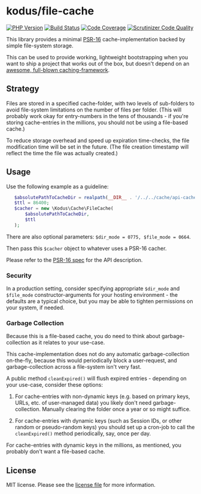 kodus/file-cache
================

[![PHP Version](https://img.shields.io/badge/php-8.0%2B-blue.svg)](https://packagist.org/packages/kodus/file-cache)
[![Build Status](https://travis-ci.org/kodus/file-cache.svg?branch=master)](https://travis-ci.org/kodus/file-cache)
[![Code Coverage](https://scrutinizer-ci.com/g/kodus/file-cache/badges/coverage.png?b=master)](https://scrutinizer-ci.com/g/kodus/file-cache/?branch=master)
[![Scrutinizer Code Quality](https://scrutinizer-ci.com/g/kodus/file-cache/badges/quality-score.png?b=master)](https://scrutinizer-ci.com/g/kodus/file-cache/?branch=master)

This library provides a minimal [PSR-16](https://github.com/php-fig/fig-standards/blob/master/accepted/PSR-16-simple-cache.md)
cache-implementation backed by simple file-system storage.

This can be used to provide working, lightweight bootstrapping when you want to ship a project that works
out of the box, but doesn't depend on an [awesome, full-blown caching-framework](http://www.scrapbook.cash/).


## Strategy

Files are stored in a specified cache-folder, with two levels of sub-folders to avoid file-system limitations on
the number of files per folder. (This will probably work okay for entry-numbers in the tens of thousands - if you're
storing cache-entries in the millions, you should not be using a file-based cache.)

To reduce storage overhead and speed up expiration time-checks, the file modification time will be set in the future.
(The file creation timestamp will reflect the time the file was actually created.)

## Usage

Use the following example as a guideline:

```php
   $absolutePathToCacheDir = realpath(__DIR__ . '/../../cache/api-cache/');
   $ttl = 86400;
   $cacher = new \Kodus\Cache\FileCache(
       $absolutePathToCacheDir,
       $ttl
   );
```

There are also optional parameters: `$dir_mode = 0775, $file_mode = 0664`.

Then pass this `$cacher` object to whatever uses a PSR-16 cacher.

Please refer to the [PSR-16 spec](https://packagist.org/packages/psr/simple-cache) for the API description.

### Security

In a production setting, consider specifying appropriate `$dir_mode` and `$file_mode` constructor-arguments for
your hosting environment - the defaults are a typical choice, but you may be able to tighten permissions on your
system, if needed.

### Garbage Collection

Because this is a file-based cache, you do need to think about garbage-collection as it relates to your use-case.

This cache-implementation does not do any automatic garbage-collection on-the-fly, because this would periodically
block a user-request, and garbage-collection across a file-system isn't very fast.

A public method `cleanExpired()` will flush expired entries - depending on your use-case, consider these options:

  1. For cache-entries with non-dynamic keys (e.g. based on primary keys, URLs, etc. of user-managed
     data) you likely don't need garbage-collection. Manually clearing the folder once a year or so might suffice.

  2. For cache-entries with dynamic keys (such as Session IDs, or other random or pseudo-random keys) you should
     set up a cron-job to call the `cleanExpired()` method periodically, say, once per day.

For cache-entries with dynamic keys in the millions, as mentioned, you probably don't want a file-based cache.

## License

MIT license. Please see the [license file](LICENSE) for more information.

